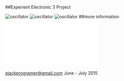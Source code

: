 ##Experient Electronic 3 Project

![oscillator](images/1(9).jpg)
![oscillator](images/1(10).jpg)
![oscillator](images/1(11).jpg)
##more information
![help](Azelec3.pdf)

stackprogramer@gmail.com June - July 2015
